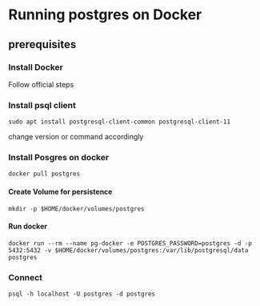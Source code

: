 # Running postgres on Docker

## prerequisites

### Install Docker

Follow official steps

### Install psql client

```
sudo apt install postgresql-client-common postgresql-client-11
```

change version or command accordingly

### Install Posgres on docker

```
docker pull postgres
```

#### Create Volume for persistence

```
mkdir -p $HOME/docker/volumes/postgres
```

#### Run docker

```
docker run --rm --name pg-docker -e POSTGRES_PASSWORD=postgres -d -p 5432:5432 -v $HOME/docker/volumes/postgres:/var/lib/postgresql/data postgres
```

### Connect

```
psql -h localhost -U postgres -d postgres
```
